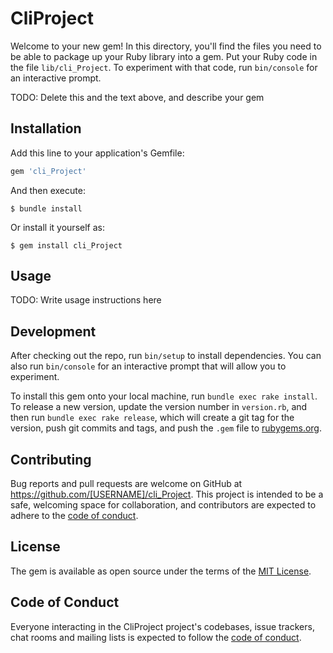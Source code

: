 # CliProject

Welcome to your new gem! In this directory, you'll find the files you need to be able to package up your Ruby library into a gem. Put your Ruby code in the file `lib/cli_Project`. To experiment with that code, run `bin/console` for an interactive prompt.

TODO: Delete this and the text above, and describe your gem

## Installation

Add this line to your application's Gemfile:

```ruby
gem 'cli_Project'
```

And then execute:

    $ bundle install

Or install it yourself as:

    $ gem install cli_Project

## Usage

TODO: Write usage instructions here

## Development

After checking out the repo, run `bin/setup` to install dependencies. You can also run `bin/console` for an interactive prompt that will allow you to experiment.

To install this gem onto your local machine, run `bundle exec rake install`. To release a new version, update the version number in `version.rb`, and then run `bundle exec rake release`, which will create a git tag for the version, push git commits and tags, and push the `.gem` file to [rubygems.org](https://rubygems.org).

## Contributing

Bug reports and pull requests are welcome on GitHub at https://github.com/[USERNAME]/cli_Project. This project is intended to be a safe, welcoming space for collaboration, and contributors are expected to adhere to the [code of conduct](https://github.com/[USERNAME]/cli_Project/blob/master/CODE_OF_CONDUCT.md).


## License

The gem is available as open source under the terms of the [MIT License](https://opensource.org/licenses/MIT).

## Code of Conduct

Everyone interacting in the CliProject project's codebases, issue trackers, chat rooms and mailing lists is expected to follow the [code of conduct](https://github.com/[USERNAME]/cli_Project/blob/master/CODE_OF_CONDUCT.md).
